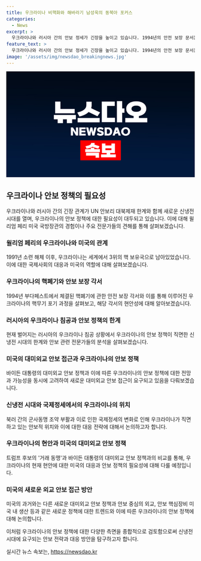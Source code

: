 ```yaml
---
title: 우크라이나 비핵화와 해바라기 남성욱의 동북아 포커스
categories:
  - News
excerpt: >
  우크라이나와 러시아 간의 안보 정세가 긴장을 높이고 있습니다. 1994년의 안전 보장 문서는 28년이 지나면서 휴지 조각이 됐고, 현재 러시아의 우크라이나 침공은 신냉전의 국제정세를 뒤흔들고 있습니다. 뉴욕타임스는 우크라이나 전쟁의 참상과 비극을 주목하고 있으며, 전쟁의 원인에 대해 다각도로 분석하고 있습니다. 또한, 미국과의 관계 변화와 함께 대미외교 안보 접근의 필요성이 대두되고 있습니다.
feature_text: >
  우크라이나와 러시아 간의 안보 정세가 긴장을 높이고 있습니다. 1994년의 안전 보장 문서는 28년이 지나면서 휴지 조각이 됐고, 현재 러시아의 우크라이나 침공은 신냉전의 국제정세를 뒤흔들고 있습니다. 뉴욕타임스는 우크라이나 전쟁의 참상과 비극을 주목하고 있으며, 전쟁의 원인에 대해 다각도로 분석하고 있습니다. 또한, 미국과의 관계 변화와 함께 대미외교 안보 접근의 필요성이 대두되고 있습니다.
image: '/assets/img/newsdao_breakingnews.jpg'
---
```


<p><img src="/assets/img/newsdao_breakingnews.jpg" alt="koreaapp 속보" /></p>

<h2 data-ke-size="size26">우크라이나 안보 정책의 필요성</h2>

<p data-ke-size="size16">우크라이나와 러시아 간의 긴장 관계가 UN 안보리 대북제재 한계와 함께 새로운 신냉전 시대를 열며, 우크라이나의 안보 정책에 대한 필요성이 대두되고 있습니다. 이에 대해 윌리엄 페리 미국 국방장관의 경험이나 주요 전문가들의 견해를 통해 살펴보겠습니다.</p>

<h3>윌리엄 페리의 우크라이나와 미국의 관계</h3>

<p data-ke-size="size16">1991년 소련 해체 이후, 우크라이나는 세계에서 3위의 핵 보유국으로 남아있었습니다. 이에 대한 국제사회의 대응과 미국의 역할에 대해 살펴보겠습니다.</p>

<h3>우크라이나의 핵폐기와 안보 보장 각서</h3>

<p data-ke-size="size16">1994년 부다페스트에서 체결된 핵폐기에 관한 안전 보장 각서와 이를 통해 이루어진 우크라이나의 핵무기 포기 과정을 살펴보고, 해당 각서의 현안성에 대해 알아보겠습니다.</p>

<h3>러시아의 우크라이나 침공과 안보 정책의 한계</h3>

<p data-ke-size="size16">현재 벌어지는 러시아의 우크라이나 침공 상황에서 우크라이나의 안보 정책이 직면한 신냉전 시대의 한계와 안보 관련 전문가들의 분석을 살펴보겠습니다.</p>

<h3>미국의 대미외교 안보 접근과 우크라이나의 안보 정책</h3>

<p data-ke-size="size16">바이든 대통령의 대미외교 안보 정책과 이에 따른 우크라이나의 안보 정책에 대한 전망과 가능성을 동시에 고려하여 새로운 대미외교 안보 접근이 요구되고 있음을 다뤄보겠습니다.</p>

<h3>신냉전 시대와 국제정세에서의 우크라이나의 위치</h3>

<p data-ke-size="size16">북러 간의 군사동맹 조약 부활과 이로 인한 국제정세의 변화로 인해 우크라이나가 직면하고 있는 안보적 위치와 이에 대한 대응 전략에 대해서 논의하고자 합니다.</p>

<h3>우크라이나의 현안과 미국의 대미외교 안보 정책</h3>

<p data-ke-size="size16">트럼프 후보의 '거래 동맹'과 바이든 대통령의 대미외교 안보 정책과의 비교를 통해, 우크라이나의 현재 현안에 대한 미국의 대응과 안보 정책의 필요성에 대해 다룰 예정입니다.</p>

<h3>미국의 새로운 외교 안보 접근 방안</h3>

<p data-ke-size="size16">미국의 과거와는 다른 새로운 대미외교 안보 정책과 안보 중심의 외교, 안보 핵심장비 미국 내 생산 등과 같은 새로운 정책에 대한 트렌드와 이에 따른 우크라이나의 안보 정책에 대해 논의합니다.</p>

<p>이처럼 우크라이나의 안보 정책에 대한 다양한 측면을 종합적으로 검토함으로써 신냉전 시대에 요구되는 안보 전략과 대응 방안을 탐구하고자 합니다.</p>
실시간 뉴스 속보는, <a href="https://newsdao.kr" rel="dofollow">https://newsdao.kr</a>


